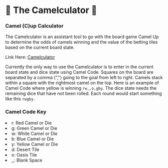 # 🐪 The Camelculator 🐪
### Camel (C)up Calculator

The Camelculator is an assistant tool to go with the board game Camel Up to determine the odds of camels winning and the value of the betting tiles based on the current board state.

Link Here: [Camelculator](https://mastershane.github.io/build/)

Currently the only way to use the Camelculator is to enter in the current board state and dice state using Camel Code. Squares on the board are separated by a comma (",") going to the goal from left to right. Camels stack within a square with the rightmost camel on the top. Here is an example of Camel Code where yellow is winning `rw,,o,gby`. The dice state needs the remaining dice that have not been rolled. Each round would start something like this `rwgby`.

### Camel Code Key

<li>r: Red Camel or Die</li>
<li>g: Green Camel or Die</li>
<li>w: White Camel or Die</li>
<li>b: Blue Camel or Die</li>
<li>y: Yellow Camel or Die</li>
<li>d: Desert Tile</li>
<li>o: Oasis Tile</li>
<li>,,: Blank Space</li>

